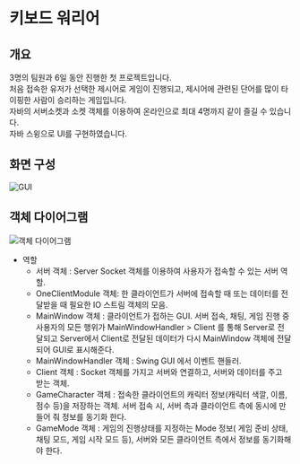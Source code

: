 # 키보드 워리어

## 개요
3명의 팀원과 6일 동안 진행한 첫 프로젝트입니다.<br>
처음 접속한 유저가 선택한 제시어로 게임이 진행되고, 제시어에 관련된 단어를 많이 타이핑한 사람이 승리하는 게임입니다.<br>
자바의 서버소켓과 소켓 객체를 이용하여 온라인으로 최대 4명까지 같이 즐길 수 있습니다.<br>
자바 스윙으로 UI를 구현하였습니다.

## 화면 구성
![GUI](https://user-images.githubusercontent.com/75344320/114371206-3d072480-9bbb-11eb-9172-eeebd07308b0.PNG)


## 객체 다이어그램
![객체 다이어그램](https://user-images.githubusercontent.com/75344320/114371014-0cbf8600-9bbb-11eb-9343-9874df87a4a0.PNG)

 - 역할
    * 서버 객체 : Server Socket 객체를 이용하여 사용자가 접속할 수 있는 서버 역할.
    * OneClientModule 객체: 한 클라이언트가 서버에 접속할 때 또는 데이터를 전달받을 때 필요한 IO 스트림 객체의 모음.
    * MainWindow 객체 : 클라이언트가 접하는 GUI. 서버 접속, 채팅, 게임 진행 중 사용자의 모든 행위가 MainWindowHandler > Client 를 통해 Server로 전달되고 Server에서 Client로 전달된 데이터가 다시 MainWindow 객체에 전달되어 GUI로 표시해준다.
    * MainWindowHandler 객체 : Swing GUI 에서 이벤트 핸들러.
    * Client 객체 : Socket 객체를 가지고 서버와 연결하고, 서버와 데이터를 주고 받는 객체.
    * GameCharacter 객체 : 접속한 클라이언트의 캐릭터 정보(캐릭터 색깔, 이름, 점수 등)을 저장하는 객체. 서버 접속 시, 서버 측과 클라이언트 측에 동시에 만들어 줘 정보를 동기화 한다.
    * GameMode 객체 : 게임의 진행상태를 지정하는 Mode 정보( 게임 준비 상태, 채팅 모드, 게임 시작 모드 등), 서버와 모든 클라이언트 측에서 정보를 동기화해야 한다.
